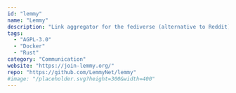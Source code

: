 ```yaml
---
id: "lemmy"
name: "Lemmy"
description: "Link aggregator for the fediverse (alternative to Reddit)."
tags:
  - "AGPL-3.0"
  - "Docker"
  - "Rust"
category: "Communication"
website: "https://join-lemmy.org/"
repo: "https://github.com/LemmyNet/lemmy"
#image: "/placeholder.svg?height=300&width=400"
---
```


